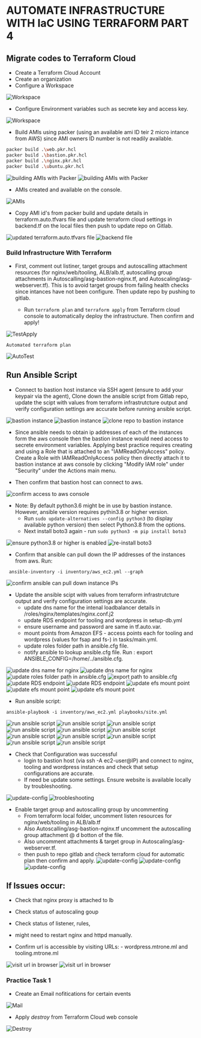 # AUTOMATE INFRASTRUCTURE WITH IaC USING TERRAFORM PART 4


## Migrate codes to Terraform Cloud

- Create a Terraform Cloud Account
- Create an organization
- Configure a Workspace 

![Workspace](images/workspace1.png)

- Configure Environment variables such as secrete key and access key.

![Workspace](images/wsvariable.png)

- Build AMIs using packer (using an available ami ID teir 2 micro intance from AWS) since AMI owners ID number is not readily available.

```bash
packer build .\web.pkr.hcl
packer build .\bastion.pkr.hcl
packer build .\nginx.pkr.hcl  
packer build .\ubuntu.pkr.hcl   
```

![building AMIs with Packer](images/packer1.png)
![building AMIs with Packer](images/packer2.png)

- AMIs created and available on the console.

![AMIs](images/ami.png)

- Copy AMI id's from packer build and update details in terraform.auto.tfvars file and update terraform cloud settings in backend.tf on the local files then push to update repo on Gitlab. 

![updated terraform.auto.tfvars file](images/autoftvars.png)
![backend file](images/backend.png)


### Build Infrastructure With Terraform
- First, comment out listiner, target groups and autoscalling attachment resources (for nginx/web/tooling,  ALB/alb.tf, autoscalling group attachments in  Autoscalling/asg-bastion-nginx.tf, and Autoscaling/asg-webserver.tf). This is to avoid target groups from failing health checks since intances have not been configure.  Then update repo by pushing to gitlab.

    - Run ```terraform plan``` and ```terraform apply``` from Terraform cloud console to automatically deploy the infrastructure. Then confirm and apply!

![TestApply](images/test.png)

    Automated terraform plan

![AutoTest](images/autotest.png)



## Run Ansible Script 
- Connect to bastion host instance via SSH agent (ensure to add your keypair via the agent), Clone down the ansible script from  Gitlab repo, update the scipt with values from terraform infrastrutcture output and verify configuration settings are accurate before running ansible script.

![bastion instance](images/bastion1.png)
![bastion instance](images/bastion2.png)
![clone repo to bastion instance](images/bastion4.png)

- Since ansible needs to obtain ip addresses of each of the instances form the aws console then the bastion instance would need access to secrete environment variables. Applying best practice requires creating and using a Role that is attached to an "IAMReadOnlyAccess" policy. Create a Role with IAMReadOnlyAccess policy then directly attach it to bastion instance at aws console by clicking "Modify IAM role" under "Security" under the Actions main menu.

 - Then confirm that bastion host can connect to aws.

![confirm access to aws console](images/aws.png)


- Note: By default python3.6 might be in use by bastion instance. However, ansible version requires pythin3.8 or higher version.
    - Run ```sudo update-alternatives --config python3``` (to display available python version) then select Python3.8 from the options.
    - Next install boto3 again - run  ```sudo python3 -m pip install boto3```

![ensure python3.8 or higher is enabled](images/pythonv.png)
![re-install boto3](images/pythonv1.png)

- Confirm that ansible can pull down the IP addresses of the instances from aws. Run:
`````
 ansible-inventory -i inventory/aws_ec2.yml --graph
`````
![confirm ansible can pull down instance IPs](images/ipaddresses.png)



- Update the ansible scipt with values from terraform infrastrutcture output and verify configuration settings are accurate.
    - update dns name for the intenal loadbalancer details in /roles/nginx/templates/nginx.conf.j2
    - update RDS endpoint for tooling and wordpress in  setup-db.yml
    - ensure username and password are same in tf.auto.var.
    - mount points from Amazon EFS - access points each for tooling and wordpress (values for fsap and fs-) in tasks/main.yml.
    - update roles folder path in ansible.cfg file.
    - notify ansible to lookup ansible.cfg file. Run : export ANSIBLE_CONFIG=/home/../ansible.cfg.

![update dns name for nginx](images/updatedns1.png)
![update dns name for nginx](images/updatedns2.png)
![update roles folder path in ansible.cfg](images/rolespath.png)
![export path to ansible.cfg](images/exportpath.png)
![update RDS endpoint](images/rdsendpointooling.png)
![update RDS endpoint](images/rdsendpointwordpress.png)
![update efs mount point](images/efs.png)
![update efs mount point](images/efs1.png)
![update efs mount point](images/efs2.png)

- Run ansible script: 
```
ansible-playbook -i inventory/aws_ec2.yml playbooks/site.yml
```
![run ansible script](images/ansibleconf1.png)
![run ansible script](images/ansibleconf2.png)
![run ansible script](images/ansibleconf3.png)
![run ansible script](images/ansibleconf4.png)
![run ansible script](images/ansibleconf5.png)
![run ansible script](images/ansibleconf6.png)
![run ansible script](images/ansibleconf7.png)
![run ansible script](images/ansibleconf8.png)
![run ansible script](images/ansibleconf9.png)
![run ansible script](images/ansibleconf10.png)
![run ansible script](images/ansibleconf11.png)



- Check that Configuration was successful
    - login to bastion host (via ssh -A ec2-user@IP) and connect to nginx, tooling and wordpress instances and check that setup configurations are accurate.
    - If need be update some settings. Ensure website is available locally by troubleshooting.

![update-config](images/update-config.php.png)
![troobleshooting](images/update-config.php2.png)



- Enable target group and autoscalling group by uncommenting 
    - From terraform local folder, uncomment listen resources for nginx/web/tooling in ALB/alb.tf
    - Also Autoscalling/asg-bastion-nginx.tf uncomment the autoscalling group attachment @ d botton of the file. 
    - Also uncomment attachments & target group in Autoscaling/asg-webserver.tf.
    - then push to repo gitlab and check terraform cloud for automatic plan then confirm and apply.
![update-config](images/albuncomment1.png)
![update-config](images/albuncomment3.png)
![update-config](images/from-uncommented.png)



## If Issues occur:
- Check that nginx proxy is attached to lb 
- Check status of autoscaling goup
- Check status of listener, rules,
- might need to restart nginx and httpd manually. 

- Confirm url is accessible by visiting URLs: - wordpress.mtrone.ml and tooling.mtrone.ml

![visit url in browser](images/website2.png)
![visit url in browser](images/website1.png)
 
### Practice Task 1

<!-- - Configure 3 branches in terraform-cloud repository for _dev_, _test_ and _prod_ environments
- Make neccesary configurations to trigger runs automatically for the _dev_ environment -->
- Create an Email nofitications for certain events

![Mail](images/mail.png)

- Apply _destroy_ from Terraform Cloud web console


![Destroy](images/destroy2.png)


<!-- ### Practice Task 2

- Create a simple Terraform repository that will be your module
- Import the module to your private registry
- Create a configuration that uses the module
- Create a workspace for the configuration 
- Deploy the infrastructure
- Destroy the deployment -->
